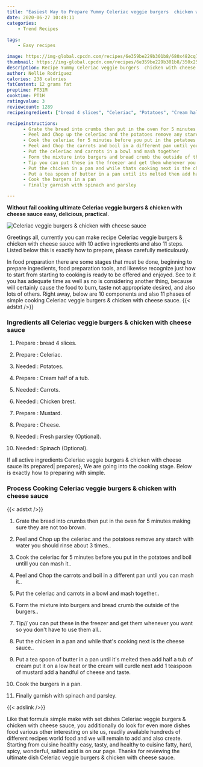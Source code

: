 ```yaml
---
title: "Easiest Way to Prepare Yummy Celeriac veggie burgers  chicken with cheese sauce"
date: 2020-06-27 10:49:11
categories:
    - Trend Recipes
    
tags:
    - Easy recipes

image: https://img-global.cpcdn.com/recipes/6e359be229b301b8/680x482cq70/celeriac-veggie-burgers-chicken-with-cheese-sauce-recipe-main-photo.jpg
thumbnail: https://img-global.cpcdn.com/recipes/6e359be229b301b8/350x250cq70/celeriac-veggie-burgers-chicken-with-cheese-sauce-recipe-main-photo.jpg
description: Recipe Yummy Celeriac veggie burgers  chicken with cheese sauce with 10 ingredients and 11 stages of easy cooking.
author: Nellie Rodriguez
calories: 238 calories
fatContent: 12 grams fat
preptime: PT31M
cooktime: PT1H
ratingvalue: 3
reviewcount: 1289
recipeingredient: ["bread 4 slices", "Celeriac", "Potatoes", "Cream half of a tub", "Carrots", "Chicken brest", "Mustard", "Cheese", "Fresh parsley Optional", "Spinach Optional"]

recipeinstructions: 
      - Grate the bread into crumbs then put in the oven for 5 minutes making sure they are not too brown 
      - Peel and Chop up the celeriac and the potatoes remove any starch with water you should rinse about 3 times 
      - Cook the celeriac for 5 minutes before you put in the potatoes and boil untill you can mash it 
      - Peel and Chop the carrots and boil in a different pan until you can mash it 
      - Put the celeriac and carrots in a bowl and mash together 
      - Form the mixture into burgers and bread crumb the outside of the burgers 
      - Tip you can put these in the freezer and get them whenever you want so you dont have to use them all 
      - Put the chicken in a pan and while thats cooking next is the cheese sauce 
      - Put a tea spoon of butter in a pan until its melted then add half a tub of cream put it on a low heat or the cream will curdle next add 1 teaspoon of mustard add a handful of cheese and taste 
      - Cook the burgers in a pan 
      - Finally garnish with spinach and parsley

---
```




**Without fail cooking ultimate Celeriac veggie burgers &amp; chicken with cheese sauce easy, delicious, practical**. 


![Celeriac veggie burgers &amp; chicken with cheese sauce](https://img-global.cpcdn.com/recipes/6e359be229b301b8/680x482cq70/celeriac-veggie-burgers-chicken-with-cheese-sauce-recipe-main-photo.jpg "Celeriac veggie burgers &amp; chicken with cheese sauce")




Greetings all, currently you can make recipe Celeriac veggie burgers &amp; chicken with cheese sauce with 10 active ingredients and also 11 steps. Listed below this is exactly how to prepare, please carefully meticulously.

In food preparation there are some stages that must be done, beginning to prepare ingredients, food preparation tools, and likewise recognize just how to start from starting to cooking is ready to be offered and enjoyed. See to it you has adequate time as well as no is considering another thing, because will certainly cause the food to burn, taste not appropriate desired, and also lots of others. Right away, below are 10 components and also 11 phases of simple cooking Celeriac veggie burgers &amp; chicken with cheese sauce.
{{< adstxt />}}

### Ingredients all Celeriac veggie burgers &amp; chicken with cheese sauce


1. Prepare  : bread 4 slices.

1. Prepare  : Celeriac.

1. Needed  : Potatoes.

1. Prepare  : Cream half of a tub.

1. Needed  : Carrots.

1. Needed  : Chicken brest.

1. Prepare  : Mustard.

1. Prepare  : Cheese.

1. Needed  : Fresh parsley (Optional).

1. Needed  : Spinach (Optional).



If all active ingredients Celeriac veggie burgers &amp; chicken with cheese sauce its prepared| prepares}, We are going into the cooking stage. Below is exactly how to preparing with simple.

### Process Cooking Celeriac veggie burgers &amp; chicken with cheese sauce

{{< adstxt />}}


1. Grate the bread into crumbs then put in the oven for 5 minutes making sure they are not too brown.



1. Peel and Chop up the celeriac and the potatoes remove any starch with water you should rinse about 3 times..



1. Cook the celeriac for 5 minutes before you put in the potatoes and boil untill you can mash it..



1. Peel and Chop the carrots and boil in a different pan until you can mash it..



1. Put the celeriac and carrots in a bowl and mash together..



1. Form the mixture into burgers and bread crumb the outside of the burgers..



1. Tip// you can put these in the freezer and get them whenever you want so you don&#39;t have to use them all..



1. Put the chicken in a pan and while that&#39;s cooking next is the cheese sauce..



1. Put a tea spoon of butter in a pan until it&#39;s melted then add half a tub of cream put it on a low heat or the cream will curdle next add 1 teaspoon of mustard add a handful of cheese and taste.



1. Cook the burgers in a pan.



1. Finally garnish with spinach and parsley.





{{< adslink />}}

Like that formula simple make with set dishes Celeriac veggie burgers &amp; chicken with cheese sauce, you additionally do look for even more dishes food various other interesting on site us, readily available hundreds of different recipes world food and we will remain to add and also create. Starting from cuisine healthy easy, tasty, and healthy to cuisine fatty, hard, spicy, wonderful, salted acid is on our page. Thanks for reviewing the ultimate dish Celeriac veggie burgers &amp; chicken with cheese sauce.

